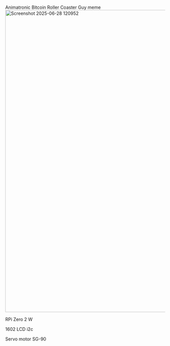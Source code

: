 Animatronic Bitcoin Roller Coaster Guy meme
<img width="1509" height="953" alt="Screenshot 2025-06-28 120952" src="https://github.com/user-attachments/assets/bd373b80-c026-482c-bd35-e46f288885fa" />



RPi Zero 2 W 

1602 LCD i2c

Servo motor SG-90
        
